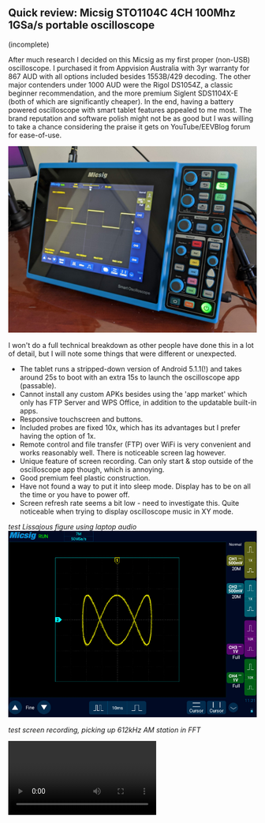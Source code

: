 ## Quick review: Micsig STO1104C 4CH 100Mhz 1GSa/s portable oscilloscope

(incomplete)

After much research I decided on this Micsig as my first proper (non-USB) oscilloscope. I purchased it from Appvision Australia with 3yr warranty for 867 AUD with all options included besides 1553B/429 decoding. The other major contenders under 1000 AUD were the Rigol DS1054Z, a classic beginner recommendation, and the more premium Siglent SDS1104X-E (both of which are significantly cheaper). In the end, having a battery powered oscilloscope with smart tablet features appealed to me most. The brand reputation and software polish might not be as good but I was willing to take a chance considering the praise it gets on YouTube/EEVBlog forum for ease-of-use.

![](/img/micsig/bench.jpg)

I won't do a full technical breakdown as other people have done this in a lot of detail, but I will note some things that were different or unexpected.

- The tablet runs a stripped-down version of Android 5.1.1(!) and takes around 25s to boot with an extra 15s to launch the oscilloscope app (passable).
- Cannot install any custom APKs besides using the 'app market' which only has FTP Server and WPS Office, in addition to the updatable built-in apps.
- Responsive touchscreen and buttons.
- Included probes are fixed 10x, which has its advantages but I prefer having the option of 1x.
- Remote control and file transfer (FTP) over WiFi is very convenient and works reasonably well. There is noticeable screen lag however.
- Unique feature of screen recording. Can only start & stop outside of the oscilloscope app though, which is annoying.
- Good premium feel plastic construction.
- Have not found a way to put it into sleep mode. Display has to be on all the time or you have to power off.
- Screen refresh rate seems a bit low - need to investigate this. Quite noticeable when trying to display oscilloscope music in XY mode.

*test Lissajous figure using laptop audio*
![](/img/micsig/lissajous.png)

*test screen recording, picking up 612kHz AM station in FFT*

![](/img/micsig/am_fft.mp4)